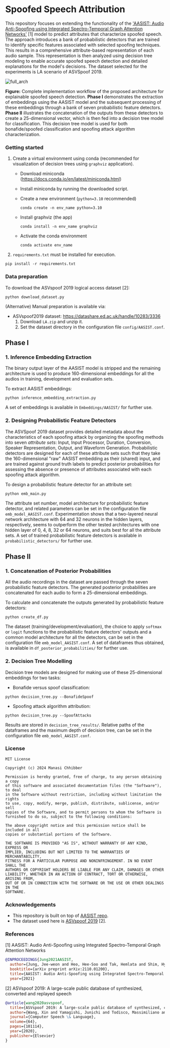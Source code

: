 # Spoofed Speech Attribution

This repository focuses on extending the functionality of the ['AASIST: Audio Anti-Spoofing using Integrated Spectro-Temporal Graph Attention Networks'](https://arxiv.org/abs/2110.01200) [1] model to predict attributes that characterize spoofed speech. The approach introduces a bank of probabilistic detectors that are trained to identify specific features associated with selected spoofing techniques. This results in a comprehensive attribute-based representation of each audio sample. This representation is then analyzed using decision tree modeling to enable accurate spoofed speech detection and detailed explanations for the model's decisions. The dataset selected for the experiments is LA scenario of ASVSpoof 2019.

![full_arch](https://github.com/Manasi2001/Spoofed-Speech-Attribution/assets/68627617/1478fe33-27e8-4814-8c3e-09cceed162cf)

**Figure:** Complete implementation workflow of the proposed architecture for explainable spoofed speech detection. **Phase I** demonstrates the extraction of embeddings using the AASIST model and the subsequent processing of these embeddings through a bank of seven probabilistic feature detectors. **Phase II** illustrates the concatenation of the outputs from these detectors to create a 25-dimensional vector, which is then fed into a decision tree model for classification. This decision tree model is used for both bonafide/spoofed classification and spoofing attack algorithm characterization.

### Getting started

1. Create a virtual environment using conda (recommended for visualization of decision trees using `graphviz` application).

   - Download miniconda (https://docs.conda.io/en/latest/miniconda.html)

   - Install miniconda by running the downloaded script.

   - Create a new environment (`python=3.10` recommended)

     ```
     conda create -n env_name python=3.10
     ```

   - Install graphviz (the app)

     ```
     conda install -n env_name graphviz
     ```

   - Activate the conda environment
   
     ```
     conda activate env_name
     ```
     
2. `requirements.txt` must be installed for execution. 

  ```
  pip install -r requirements.txt
  ```

### Data preparation

To download the ASVspoof 2019 logical access dataset [2]:

```
python download_dataset.py
```

(Alternative) Manual preparation is available via: 
- ASVspoof2019 dataset: https://datashare.ed.ac.uk/handle/10283/3336
  1. Download `LA.zip` and unzip it.
  2. Set the dataset directory in the configuration file `config/AASIST.conf`.

## Phase I

### 1. Inference Embedding Extraction

The binary output layer of the AASIST model is stripped and the remaining architecture is used to produce 160-dimensional embeddings for all the audios in training, development and evaluation sets.

To extract AASIST embeddings:

```
python inference_embedding_extraction.py
```

A set of embeddings is available in `Embeddings/AASIST/` for further use. 

### 2. Designing Probabilistic Feature Detectors

The ASVSpoof 2019 dataset provides detailed metadata about the characteristics of each spoofing attack by organizing the spoofing methods into seven _attribute sets_: Input, Input Processor, Duration, Conversion, Speaker Representation, Output, and Waveform Generation. Probabilistic detectors are designed for each of these attribute sets such that they take the 160-dimensional "raw" AASIST embedding as their (shared) input, and are trained against ground truth labels to predict posterior probabilities for assessing the absence or presence of attributes associated with each spoofing attack algorithm.

To design a probabilistic feature detector for an attribute set:

```
python emb_main.py
```

The attribute set number, model architecture for probabilistic feature detector, and related parameters can be set in the configuration file `emb_model_AASIST.conf`. Experimentation shows that a two-layered neural network architecture with 64 and 32 neurons in the hidden layers, respectively, seems to outperform the other tested architectures with one hidden layer of 0, 4, 8, 32 or 64 neurons, and suits best for all the attribute sets. A set of trained probabilistic feature detectors is available in `probabilistic_detectors/` for further use.

## Phase II

### 1. Concatenation of Posterior Probabilities

All the audio recordings in the dataset are passed through the seven probabilistic feature detectors. The generated posterior probabilities are concatenated for each audio to form a 25-dimensional embeddings.

To calculate and concatenate the outputs generated by probabilistic feature detectors:

```
python create_df.py
```

The dataset (training/development/evaluation), the choice to apply `softmax` or `logit` functions to the probabilistic feature detectors' outputs and a common model architecture for all the detectors, can be set in the configuration file `emb_model_AASIST.conf`. A set of dataframes thus obtained, is available in `df_posterior_probabilities/` for further use.

### 2. Decision Tree Modelling

Decision tree models are designed for making use of these 25-dimensional embeddings for two tasks:

- Bonafide versus spoof classification:

```
python decision_tree.py --BonafideSpoof
```

- Spoofing attack algorithm attribution:

```
python decision_tree.py --SpoofAttacks
```

Results are stored in `decision_tree_results/`. Relative paths of the dataframes and the maximum depth of decision tree, can be set in the configuration file `emb_model_AASIST.conf`.

### License

```
MIT License

Copyright (c) 2024 Manasi Chhibber

Permission is hereby granted, free of charge, to any person obtaining a copy
of this software and associated documentation files (the "Software"), to deal
in the Software without restriction, including without limitation the rights
to use, copy, modify, merge, publish, distribute, sublicense, and/or sell
copies of the Software, and to permit persons to whom the Software is
furnished to do so, subject to the following conditions:

The above copyright notice and this permission notice shall be included in all
copies or substantial portions of the Software.

THE SOFTWARE IS PROVIDED "AS IS", WITHOUT WARRANTY OF ANY KIND, EXPRESS OR
IMPLIED, INCLUDING BUT NOT LIMITED TO THE WARRANTIES OF MERCHANTABILITY,
FITNESS FOR A PARTICULAR PURPOSE AND NONINFRINGEMENT. IN NO EVENT SHALL THE
AUTHORS OR COPYRIGHT HOLDERS BE LIABLE FOR ANY CLAIM, DAMAGES OR OTHER
LIABILITY, WHETHER IN AN ACTION OF CONTRACT, TORT OR OTHERWISE, ARISING FROM,
OUT OF OR IN CONNECTION WITH THE SOFTWARE OR THE USE OR OTHER DEALINGS IN THE
SOFTWARE.
```

### Acknowledgements

- This repository is built on top of [AASIST repo](https://github.com/clovaai/aasist).
- The dataset used here is [ASVspoof 2019](https://www.asvspoof.org/index2019.html) [2].

### References
  
[1] AASIST: Audio Anti-Spoofing using Integrated Spectro-Temporal Graph Attention Networks
```bibtex
@INPROCEEDINGS{Jung2021AASIST,
  author={Jung, Jee-weon and Heo, Hee-Soo and Tak, Hemlata and Shim, Hye-jin and Chung, Joon Son and Lee, Bong-Jin and Yu, Ha-Jin and Evans, Nicholas},
  booktitle={arXiv preprint arXiv:2110.01200}, 
  title={AASIST: Audio Anti-Spoofing using Integrated Spectro-Temporal Graph Attention Networks}, 
  year={2021}
```

[2] ASVspoof 2019: A large-scale public database of synthesized, converted and replayed speech
```bibtex
@article{wang2020asvspoof,
  title={ASVspoof 2019: A large-scale public database of synthesized, converted and replayed speech},
  author={Wang, Xin and Yamagishi, Junichi and Todisco, Massimiliano and Delgado, H{\'e}ctor and Nautsch, Andreas and Evans, Nicholas and Sahidullah, Md and Vestman, Ville and Kinnunen, Tomi and Lee, Kong Aik and others},
  journal={Computer Speech \& Language},
  volume={64},
  pages={101114},
  year={2020},
  publisher={Elsevier}
}
```
